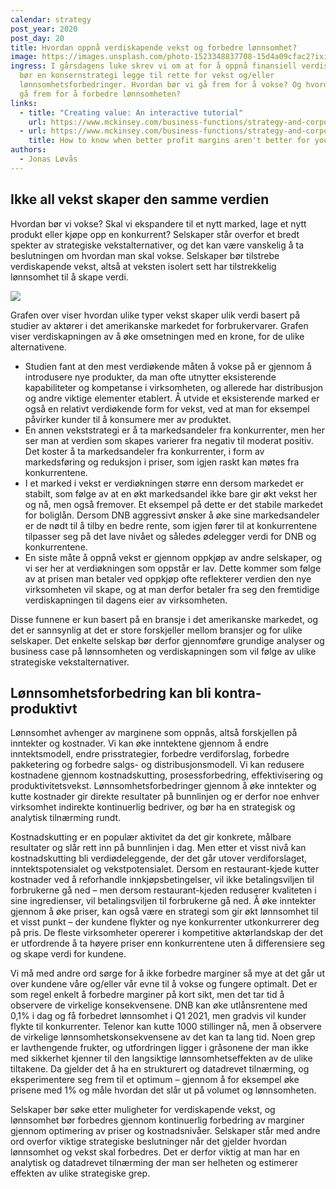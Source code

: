 ```yaml
---
calendar: strategy
post_year: 2020
post_day: 20
title: Hvordan oppnå verdiskapende vekst og forbedre lønnsomhet?
image: https://images.unsplash.com/photo-1523348837708-15d4a09cfac2?ixid=MXwxMjA3fDB8MHxwaG90by1wYWdlfHx8fGVufDB8fHw%3D&ixlib=rb-1.2.1&auto=format&fit=crop&w=1500&q=80
ingress: I gårsdagens luke skrev vi om at for å oppnå finansiell verdiskapning,
  bør en konsernstrategi legge til rette for vekst og/eller
  lønnsomhetsforbedringer. Hvordan bør vi gå frem for å vokse? Og hvordan bør vi
  gå frem for å forbedre lønnsomheten?
links:
  - title: "Creating value: An interactive tutorial"
    url: https://www.mckinsey.com/business-functions/strategy-and-corporate-finance/our-insights/creating-value-an-interactive-tutorial
  - url: https://www.mckinsey.com/business-functions/strategy-and-corporate-finance/our-insights/how-to-know-when-better-profit-margins-arent-better-for-your-company
    title: How to know when better profit margins aren't better for your company
authors:
  - Jonas Løvås
---
```

## Ikke all vekst skaper den samme verdien

Hvordan bør vi vokse? Skal vi ekspandere til et nytt marked, lage et nytt produkt eller kjøpe opp en konkurrent? Selskaper står overfor et bredt spekter av strategiske vekstalternativer, og det kan være vanskelig å ta beslutningen om hvordan man skal vokse. Selskaper bør tilstrebe verdiskapende vekst, altså at veksten isolert sett har tilstrekkelig lønnsomhet til å skape verdi.  

![](/assets/vekst.png)

Grafen over viser hvordan ulike typer vekst skaper ulik verdi basert på studier av aktører i det amerikanske markedet for forbrukervarer. Grafen viser verdiskapningen av å øke omsetningen med en krone, for de ulike alternativene. 

* Studien fant at den mest verdiøkende måten å vokse på er gjennom å introdusere nye produkter, da man ofte utnytter eksisterende kapabiliteter og kompetanse i virksomheten, og allerede har distribusjon og andre viktige elementer etablert. Å utvide et eksisterende marked er også en relativt verdiøkende form for vekst, ved at man for eksempel påvirker kunder til å konsumere mer av produktet. 
* En annen vekststrategi er å ta markedsandeler fra konkurrenter, men her ser man at verdien som skapes varierer fra negativ til moderat positiv. Det koster å ta markedsandeler fra konkurrenter, i form av markedsføring og reduksjon i priser, som igjen raskt kan møtes fra konkurrentene. 
* I et marked i vekst er verdiøkningen større enn dersom markedet er stabilt, som følge av at en økt markedsandel ikke bare gir økt vekst her og nå, men også fremover. Et eksempel på dette er det stabile markedet for boliglån. Dersom DNB aggressivt ønsker å øke sine markedsandeler er de nødt til å tilby en bedre rente, som igjen fører til at konkurrentene tilpasser seg på det lave nivået og således ødelegger verdi for DNB og konkurrentene. 
* En siste måte å oppnå vekst er gjennom oppkjøp av andre selskaper, og vi ser her at verdiøkningen som oppstår er lav. Dette kommer som følge av at prisen man betaler ved oppkjøp ofte reflekterer verdien den nye virksomheten vil skape, og at man derfor betaler fra seg den fremtidige verdiskapningen til dagens eier av virksomheten. 

Disse funnene er kun basert på en bransje i det amerikanske markedet, og det er sannsynlig at det er store forskjeller mellom bransjer og for ulike selskaper. Det enkelte selskap bør derfor gjennomføre grundige analyser og business case på lønnsomheten og verdiskapningen som vil følge av ulike strategiske vekstalternativer. 

## Lønnsomhetsforbedring kan bli kontra-produktivt

Lønnsomhet avhenger av marginene som oppnås, altså forskjellen på inntekter og kostnader. Vi kan øke inntektene gjennom å endre inntektsmodell, endre prisstrategier, forbedre verdiforslag, forbedre pakketering og forbedre salgs- og distribusjonsmodell. Vi kan redusere kostnadene gjennom kostnadskutting, prosessforbedring, effektivisering og produktivitetsvekst. Lønnsomhetsforbedringer gjennom å øke inntekter og kutte kostnader gir direkte resultater på bunnlinjen og er derfor noe enhver virksomhet indirekte kontinuerlig bedriver, og bør ha en strategisk og analytisk tilnærming rundt.

Kostnadskutting er en populær aktivitet da det gir konkrete, målbare resultater og slår rett inn på bunnlinjen i dag. Men etter et visst nivå kan kostnadskutting bli verdiødeleggende, der det går utover verdiforslaget, inntektspotensialet og vekstpotensialet. Dersom en restaurant-kjede kutter kostnader ved å reforhandle innkjøpsbetingelser, vil ikke betalingsviljen til forbrukerne gå ned – men dersom restaurant-kjeden reduserer kvaliteten i sine ingredienser, vil betalingsviljen til forbrukerne gå ned. Å øke inntekter gjennom å øke priser, kan også være en strategi som gir økt lønnsomhet til et visst punkt – der kundene flykter og nye konkurrenter utkonkurrerer deg på pris. De fleste virksomheter opererer i kompetitive aktørlandskap der det er utfordrende å ta høyere priser enn konkurrentene uten å differensiere seg og skape verdi for kundene. 

Vi må med andre ord sørge for å ikke forbedre marginer så mye at det går ut over kundene våre og/eller vår evne til å vokse og fungere optimalt. Det er som regel enkelt å forbedre marginer på kort sikt, men det tar tid å observere de virkelige konsekvensene. DNB kan øke utlånsrentene med 0,1% i dag og få forbedret lønnsomhet i Q1 2021, men gradvis vil kunder flykte til konkurrenter. Telenor kan kutte 1000 stillinger nå, men å observere de virkelige lønnsomhetskonsekvensene av det kan ta lang tid. Noen grep er lavthengende frukter, og utfordringen ligger i gråsonene der man ikke med sikkerhet kjenner til den langsiktige lønnsomhetseffekten av de ulike tiltakene. Da gjelder det å ha en strukturert og datadrevet tilnærming, og eksperimentere seg frem til et optimum – gjennom å for eksempel øke prisene med 1% og måle hvordan det slår ut på volumet og lønnsomheten. 

Selskaper bør søke etter muligheter for verdiskapende vekst, og lønnsomhet bør forbedres gjennom kontinuerlig forbedring av marginer gjennom optimering av priser og kostnadsnivåer. Selskaper står med andre ord overfor viktige strategiske beslutninger når det gjelder hvordan lønnsomhet og vekst skal forbedres. Det er derfor viktig at man har en analytisk og datadrevet tilnærming der man ser helheten og estimerer effekten av ulike strategiske grep.